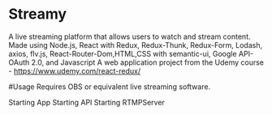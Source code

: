 # Streamy
A live streaming platform that allows users to watch and stream content.
Made using Node.js, React with Redux, Redux-Thunk, Redux-Form, Lodash, axios, flv.js, React-Router-Dom,HTML,CSS with semantic-ui, Google API- OAuth 2.0, and Javascript
 A web application project from the Udemy course - https://www.udemy.com/react-redux/

#Usage
Requires OBS or equivalent live streaming software.
>

Starting App
Starting API
Starting RTMPServer



